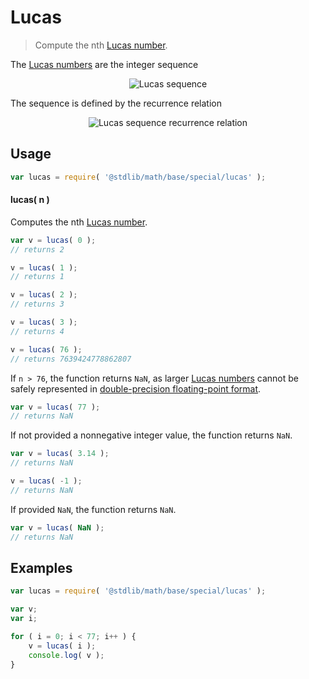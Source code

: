 # Lucas

> Compute the nth [Lucas number][lucas-number].


<section class="intro">

The [Lucas numbers][lucas-number] are the integer sequence

<!-- <equation class="equation" label="eq:lucas_sequence" align="center" raw="2, 1, 3, 4, 7, 11, 18, 29, 47, 76, 123, 199, 322, \ldots" alt="Lucas sequence"> -->

<div class="equation" align="center" data-raw-text="2, 1, 3, 4, 7, 11, 18, 29, 47, 76, 123, 199, 322, \ldots" data-equation="eq:lucas_sequence">
    <img src="" alt="Lucas sequence">
    <br>
</div>

<!-- </equation> -->

The sequence is defined by the recurrence relation

<!-- <equation class="equation" label="eq:lucas_recurrence_relation" align="center" raw="L_n = \begin{cases}2 & \textrm{if}\ n = 0\\1 & \textrm{if}\ n = 1\\L_{n-1} + L_{n-2} & \textrm{if}\ n > 1\end{cases}" alt="Lucas sequence recurrence relation"> -->

<div class="equation" align="center" data-raw-text="L_n = \begin{cases}2 & \textrm{if}\ n = 0\\1 & \textrm{if}\ n = 1\\L_{n-1} + L_{n-2} & \textrm{if}\ n > 1\end{cases}" data-equation="eq:lucas_recurrence_relation">
    <img src="" alt="Lucas sequence recurrence relation">
    <br>
</div>

<!-- </equation> -->

</section>

<!-- /.intro -->


<section class="usage">

## Usage

``` javascript
var lucas = require( '@stdlib/math/base/special/lucas' );
```

#### lucas( n )

Computes the nth [Lucas number][lucas-number].

``` javascript
var v = lucas( 0 );
// returns 2

v = lucas( 1 );
// returns 1

v = lucas( 2 );
// returns 3

v = lucas( 3 );
// returns 4

v = lucas( 76 );
// returns 7639424778862807
```

If `n > 76`, the function returns `NaN`, as larger [Lucas numbers][lucas-number] cannot be safely represented in [double-precision floating-point format][ieee754].

``` javascript
var v = lucas( 77 );
// returns NaN
```

If not provided a nonnegative integer value, the function returns `NaN`.

``` javascript
var v = lucas( 3.14 );
// returns NaN

v = lucas( -1 );
// returns NaN
```

If provided `NaN`, the function returns `NaN`.

``` javascript
var v = lucas( NaN );
// returns NaN
```

</section>

<!-- /.usage -->


<section class="notes">

</section>

<!-- /.notes -->


<section class="examples">

## Examples

``` javascript
var lucas = require( '@stdlib/math/base/special/lucas' );

var v;
var i;

for ( i = 0; i < 77; i++ ) {
    v = lucas( i );
    console.log( v );
}
```

</section>

<!-- /.examples -->


<section class="links">

[lucas-number]: https://en.wikipedia.org/wiki/Lucas_number
[ieee754]: https://en.wikipedia.org/wiki/IEEE_754-1985

</section>

<!-- /.links -->
